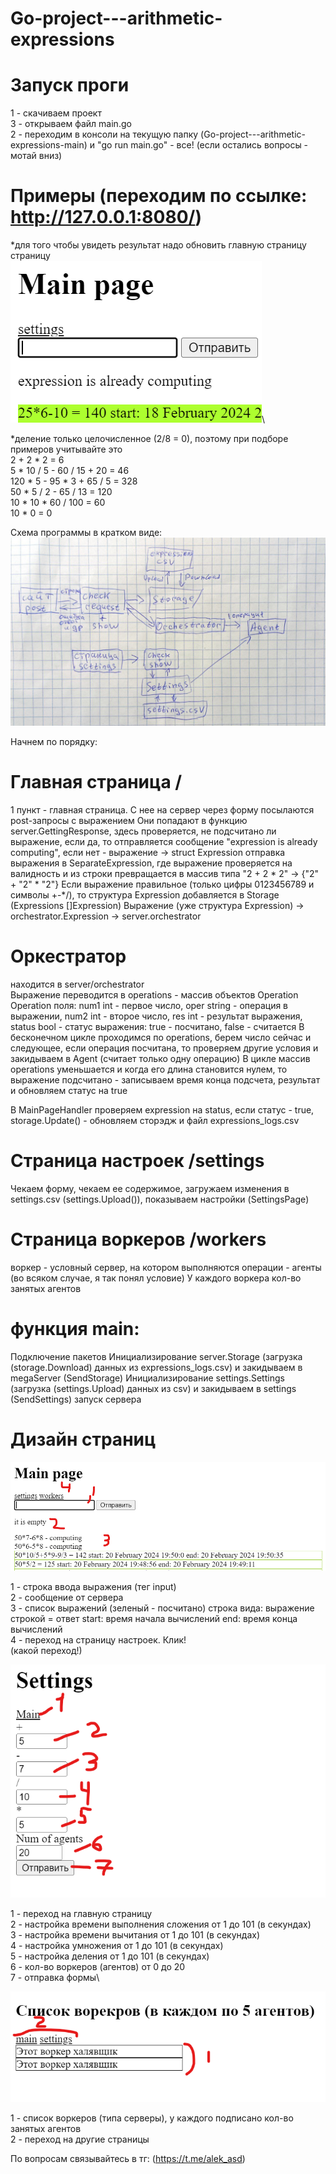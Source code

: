 # Go-project---arithmetic-expressions
# Запуск проги
1 - скачиваем проект\
3 - открываем файл main.go\
2 - переходим в консоли на текущую папку (Go-project---arithmetic-expressions-main) и "go run main.go" - все!
(если остались вопросы - мотай вниз)

# Примеры (переходим по ссылке: http://127.0.0.1:8080/)
*для того чтобы увидеть результат надо обновить главную страницу страницу\
![example](https://github.com/alek-pc/Go-project---arithmetic-expressions/blob/main/src/example.png)\

*деление только целочисленное (2/8 = 0), поэтому при подборе примеров учитывайте это\
2 + 2 * 2 = 6\
5 * 10 / 5 - 60 / 15 + 20 = 46\
120 * 5 - 95 * 3 + 65 / 5 = 328\
50 * 5 / 2 - 65 / 13 = 120\
10 * 10 * 60 / 100 = 60\
10 * 0 = 0

Схема программы в кратком виде:
![scheme](https://github.com/alek-pc/Go-project---arithmetic-expressions/blob/main/src/Scheme.jpg)

Начнем по порядку:
# Главная страница /
1 пункт - главная страница. С нее на сервер через форму посылаются post-запросы с выражением
Они попадают в функцию server.GettingResponse, здесь проверяется, не подсчитано ли выражение, если да, то отправляется сообщение "expression is already computing", если нет - выражение -> struct Expression отправка выражения в SeparateExpression, где выражение проверяется на валидность и из строки превращается в массив типа "2 + 2 * 2" -> {"2" + "2" * "2"}
Если выражение правильное (только цифры 0123456789 и символы +-*/), то структура Expression добавляется в Storage (Expressions []Expression)
Выражение (уже структура Expression) -> orchestrator.Expression -> server.orchestrator

# Оркестратор
находится в server/orchestrator\
Выражение переводится в operations - массив объектов Operation\
Operation поля: num1 int - первое число, oper string - операция в выражении, num2 int - второе число, res int - результат выражения, status bool - статус выражения: true - посчитано, false - считается
В бесконечном цикле проходимся по operations, берем число сейчас и следующее, если операция посчитана, то проверяем другие условия и закидываем в Agent (считает только одну операцию)
В цикле массив operations уменьшается и когда его длина становится нулем, то выражение подсчитано - записываем время конца подсчета, результат и обновляем статус на true

В MainPageHandler проверяем expression на status, если статус - true, storage.Update() - обновляем сторэдж и файл expressions_logs.csv

#  Страница настроек /settings
Чекаем форму, чекаем ее содержимое, загружаем изменения в settings.csv (settings.Upload()), показываем настройки (SettingsPage)

# Страница воркеров /workers
воркер - условный сервер, на котором выполняются операции - агенты (во всяком случае, я так понял условие)
У каждого воркера кол-во занятых агентов

# функция main:
Подключение пакетов
Инициализирование server.Storage (загрузка (storage.Download) данных из expressions_logs.csv) и закидываем в megaServer (SendStorage)
Инициализирование settings.Settings (загрузка (settings.Upload) данных из csv) и закидываем в settings (SendSettings)
запуск сервера

# Дизайн страниц
![MainPage](https://github.com/alek-pc/Go-project---arithmetic-expressions/blob/main/src/main%20page.png)

1 - строка ввода выражения (тег input)\
2 - сообщение от сервера\
3 - список выражений (зеленый - посчитано) строка вида: выражение строкой = ответ start: время начала вычислений end: время конца вычислений\
4 - переход на страницу настроек. Клик!\
(какой переход!)

![Settings page](https://github.com/alek-pc/Go-project---arithmetic-expressions/blob/main/src/settings%20page%20design.png)

1 - переход на главную страницу\
2 - настройка времени выполнения сложения от 1 до 101 (в секундах)\
3 - настройка времени вычитания от 1 до 101 (в секундах)\
4 - настройка умножения от 1 до 101 (в секундах)\
5 - настройка деления от 1 до 101 (в секундах)\
6 - кол-во воркеров (агентов) от 0 до 20\
7 - отправка формы\


![workers page](https://github.com/alek-pc/Go-project---arithmetic-expressions/blob/main/src/workers_page.png)

1 - список воркеров (типа серверы), у каждого подписано кол-во занятых агентов\
2 - переход на другие страницы

По вопросам связывайтесь в тг: (https://t.me/alek_asd)



